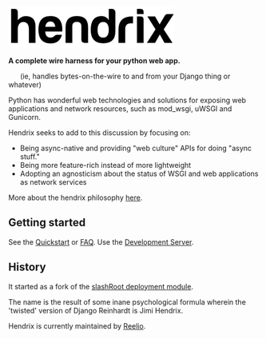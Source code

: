 ![hendrix](_static/hendrix-logo.png)

**A complete wire harness for your python web app.**

&nbsp;&nbsp;&nbsp;&nbsp;&nbsp;&nbsp;(ie, handles bytes-on-the-wire to and from your Django thing or whatever)

Python has wonderful web technologies and solutions for exposing web applications and network resources, such as mod_wsgi, uWSGI and Gunicorn.

Hendrix seeks to add to this discussion by focusing on:

* Being async-native and providing "web culture" APIs for doing "async stuff."
* Being more feature-rich instead of more lightweight
* Adopting an agnosticism about the status of WSGI and web applications as network services

More about the hendrix philosophy [here](philosophy.md).

## Getting started

See the [Quickstart](quickstart.md) or [FAQ](faq.md).
Use the [Development Server](quickstart.md). 

## History
It started as a fork of the
[slashRoot deployment module](https://github.com/SlashRoot/WHAT/tree/44f50ee08c5d7acb74ed8a4ce928e85eb2dc714f/deployment).

The name is the result of some inane psychological formula wherein the
'twisted' version of Django Reinhardt is Jimi Hendrix.

Hendrix is currently maintained by [Reelio](reelio.com).

